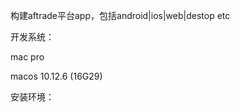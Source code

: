 构建aftrade平台app，包括android\|ios\|web\|destop etc

开发系统：

mac pro

macos  10.12.6 \(16G29\)

安装环境：





